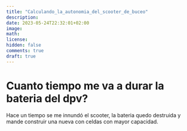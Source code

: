 ```yaml
---
title: "Calculando_la_autonomia_del_scooter_de_buceo"
description: 
date: 2023-05-24T22:32:01+02:00
image: 
math: 
license: 
hidden: false
comments: true
draft: true
---
```


# Cuanto tiempo me va a durar la bateria del dpv?

Hace un tiempo se me innundó el scooter, la bateria quedo destruida y mande construir una nueva con celdas con mayor capacidad.  